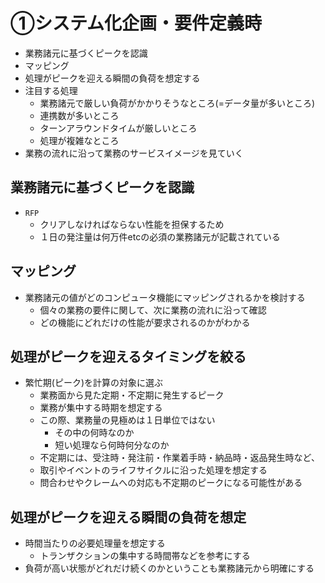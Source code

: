 # ①システム化企画・要件定義時

* 業務諸元に基づくピークを認識
* マッピング
* 処理がピークを迎える瞬間の負荷を想定する
* 注目する処理
    * 業務諸元で厳しい負荷がかかりそうなところ(=データ量が多いところ)
    * 連携数が多いところ
    * ターンアラウンドタイムが厳しいところ
    * 処理が複雑なところ
* 業務の流れに沿って業務のサービスイメージを見ていく

## 業務諸元に基づくピークを認識

* `RFP`
    * クリアしなければならない性能を担保するため
    * １日の発注量は何万件etcの必須の業務諸元が記載されている

## マッピング

* 業務諸元の値がどのコンピュータ機能にマッピングされるかを検討する
    * 個々の業務の要件に関して、次に業務の流れに沿って確認
    * どの機能にどれだけの性能が要求されるのかがわかる

## 処理がピークを迎えるタイミングを絞る

* 繁忙期(ピーク)を計算の対象に選ぶ
    * 業務面から見た定期・不定期に発生するピーク
    * 業務が集中する時期を想定する
    * この際、業務量の見極めは１日単位ではない
        * その中の何時なのか
        * 短い処理なら何時何分なのか
    * 不定期には、受注時・発注前・作業着手時・納品時・返品発生時など、
    * 取引やイベントのライフサイクルに沿った処理を想定する
    * 問合わせやクレームへの対応も不定期のピークになる可能性がある

## 処理がピークを迎える瞬間の負荷を想定

* 時間当たりの必要処理量を想定する
    * トランザクションの集中する時間帯などを参考にする
* 負荷が高い状態がどれだけ続くのかということも業務諸元から明確にする

